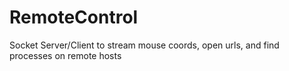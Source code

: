 # RemoteControl
Socket Server/Client to stream mouse coords, open urls, and find processes on remote hosts
